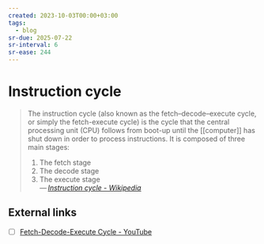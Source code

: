 ```yaml
---
created: 2023-10-03T00:00+03:00
tags:
  - blog
sr-due: 2025-07-22
sr-interval: 6
sr-ease: 244
---
```


# Instruction cycle

> The instruction cycle (also known as the fetch–decode–execute cycle, or simply
> the fetch-execute cycle) is the cycle that the central processing unit (CPU)
> follows from boot-up until the [[computer]] has shut down in order to process
> instructions. It is composed of three main stages:
> 1. The fetch stage
> 2. The decode stage
> 3. The execute stage\
> — <cite>[Instruction cycle - Wikipedia](https://en.wikipedia.org/wiki/Instruction_cycle)</cite>

## External links

- [ ] [Fetch-Decode-Execute Cycle - YouTube](https://www.youtube.com/watch?v=XM4lGflQFvA)
